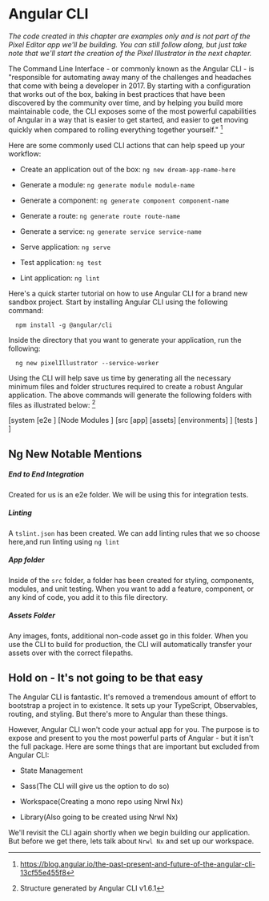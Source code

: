  Angular CLI 
============

*The code created in this chapter are examples only and is not part of
the Pixel Editor app we'll be building. You can still follow along, but
just take note that we'll start the creation of the Pixel Illustrator in
the next chapter.*

The Command Line Interface - or commonly known as the Angular CLI - is
\"responsible for automating away many of the challenges and headaches
that come with being a developer in 2017. By starting with a
configuration that works out of the box, baking in best practices that
have been discovered by the community over time, and by helping you
build more maintainable code, the CLI exposes some of the most powerful
capabilities of Angular in a way that is easier to get started, and
easier to get moving quickly when compared to rolling everything
together yourself.\" [^1]

Here are some commonly used CLI actions that can help speed up your
workflow:

-   Create an application out of the box: `ng new dream-app-name-here`

-   Generate a module: `ng generate module module-name`

-   Generate a component: `ng generate component component-name`

-   Generate a route: `ng generate route route-name`

-   Generate a service: `ng generate service service-name`

-   Serve application: `ng serve`

-   Test application: `ng test`

-   Lint application: `ng lint`

Here's a quick starter tutorial on how to use Angular CLI for a brand
new sandbox project. Start by installing Angular CLI using the following
command:

      npm install -g @angular/cli

Inside the directory that you want to generate your application, run the
following:

      ng new pixelIllustrator --service-worker

Using the CLI will help save us time by generating all the necessary
minimum files and folder structures required to create a robust Angular
application. The above commands will generate the following folders with
files as illustrated below: [^2]

\[system \[e2e \] \[Node Modules \] \[src \[app\] \[assets\]
\[environments\] \] \[tests \] \]

Ng New Notable Mentions
-----------------------

##### End to End Integration

Created for us is an e2e folder. We will be using this for integration
tests.

##### Linting

A `tslint.json` has been created. We can add linting rules that we so
choose here,and run linting using `ng lint`

##### App folder

Inside of the `src` folder, a folder has been created for styling,
components, modules, and unit testing. When you want to add a feature,
component, or any kind of code, you add it to this file directory.

##### Assets Folder

Any images, fonts, additional non-code asset go in this folder. When you
use the CLI to build for production, the CLI will automatically transfer
your assets over with the correct filepaths.

Hold on - It's not going to be that easy
----------------------------------------

The Angular CLI is fantastic. It's removed a tremendous amount of effort
to bootstrap a project in to existence. It sets up your TypeScript,
Observables, routing, and styling. But there's more to Angular than
these things.

However, Angular CLI won't code your actual app for you. The purpose is
to expose and present to you the most powerful parts of Angular - but it
isn't the full package. Here are some things that are important but
excluded from Angular CLI:

-   State Management

-   Sass(The CLI will give us the option to do so)

-   Workspace(Creating a mono repo using Nrwl Nx)

-   Library(Also going to be created using Nrwl Nx)

We'll revisit the CLI again shortly when we begin building our
application. But before we get there, lets talk about `Nrwl Nx` and set
up our workspace.

[^1]: https://blog.angular.io/the-past-present-and-future-of-the-angular-cli-13cf55e455f8

[^2]: Structure generated by Angular CLI v1.6.1
